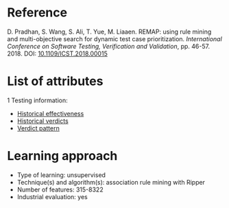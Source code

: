# Reference

D. Pradhan, S. Wang, S. Ali, T. Yue, M. Liaaen. REMAP: using rule mining and multi-objective search for dynamic test case prioritization. *International Conference on Software Testing, Verification and Validation*, pp. 46-57. 2018. DOI: [10.1109/ICST.2018.00015](https://www.doi.org/10.1109/ICST.2018.00015)

# List of attributes

1 Testing information:
* [Historical effectiveness](../../attributes/testing/test-case/history/historical-effectiveness.md)
* [Historical verdicts](../../attributes/testing/test-case/history/historical-verdicts.md)
* [Verdict pattern](../../attributes/testing/test-case/dependency/verdict-pattern.md)

# Learning approach

* Type of learning: unsupervised
* Technique(s) and algorithm(s): association rule mining with Ripper
* Number of features: 315-8322
* Industrial evaluation: yes
